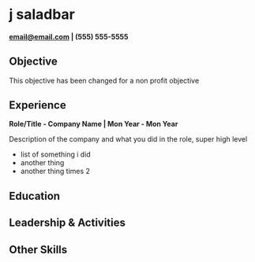 # j saladbar

#### email@email.com | (555) 555-5555


## Objective

This objective has been changed for a non profit objective

## Experience
**Role/Title - Company Name | Mon Year - Mon Year**

Description of the company and what you did in the role, super high level
- list of something i did
- another thing
- another thing times 2

## Education


## Leadership & Activities


## Other Skills
